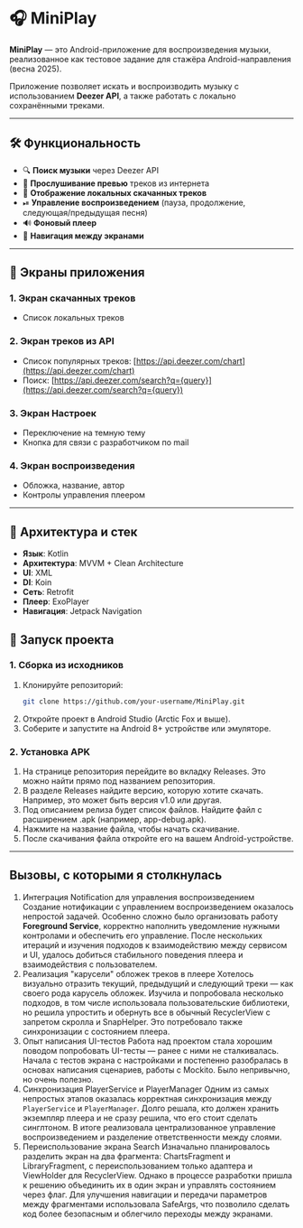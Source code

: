 # 🎧 MiniPlay

**MiniPlay** — это Android-приложение для воспроизведения музыки, реализованное как тестовое задание для стажёра Android-направления (весна 2025).

Приложение позволяет искать и воспроизводить музыку с использованием **Deezer API**, а также работать с локально сохранёнными треками.

---

## 🛠️ Функциональность

- 🔍 **Поиск музыки** через Deezer API
- 🎼 **Прослушивание превью** треков из интернета
- 💾 **Отображение локальных скачанных треков**
- ⏯ **Управление воспроизведением** (пауза, продолжение, следующая/предыдущая песня)
- 🔊 **Фоновый плеер**
- 🔁 **Навигация между экранами**

---

## 📱 Экраны приложения

### 1. Экран скачанных треков
- Список локальных треков 

### 2. Экран треков из API
- Список популярных треков: [https://api.deezer.com/chart](https://api.deezer.com/chart)
- Поиск: [https://api.deezer.com/search?q={query}](https://api.deezer.com/search?q={query})

### 3. Экран Настроек
- Переключение на темную тему
- Кнопка для связи с разработчиком по mail
  
### 4. Экран воспроизведения
- Обложка, название, автор
- Контролы управления плеером

---

## 🧱 Архитектура и стек

- **Язык**: Kotlin
- **Архитектура**: MVVM + Clean Architecture
- **UI**: XML 
- **DI**: Koin
- **Сеть**: Retrofit
- **Плеер**: ExoPlayer
- **Навигация**: Jetpack Navigation


## 🚀 Запуск проекта

### 1. Сборка из исходников

1. Клонируйте репозиторий:
   ```bash
   git clone https://github.com/your-username/MiniPlay.git
2. Откройте проект в Android Studio (Arctic Fox и выше).
3. Соберите и запустите на Android 8+ устройстве или эмуляторе.

### 2. Установка APK
1. На странице репозитория перейдите во вкладку Releases. Это можно найти прямо под названием репозитория.
2. В разделе Releases найдите версию, которую хотите скачать. Например, это может быть версия v1.0 или другая.
3. Под описанием релиза будет список файлов. Найдите файл с расширением .apk (например, app-debug.apk).
4. Нажмите на название файла, чтобы начать скачивание.
5. После скачивания файла откройте его на вашем Android-устройстве.

---

## Вызовы, с которыми я столкнулась

1. Интеграция Notification для управления воспроизведением  
Создание нотификации с управлением воспроизведением оказалось непростой задачей. Особенно сложно было организовать работу **Foreground Service**, корректно наполнить уведомление нужными контролами и обеспечить его управление. После нескольких итераций и изучения подходов к взаимодействию между сервисом и UI, удалось добиться стабильного поведения плеера и взаимодействия с пользователем.
2. Реализация "карусели" обложек треков в плеере
Хотелось визуально отразить текущий, предыдущий и следующий треки — как своего рода карусель обложек. Изучила и попробовала несколько подходов, в том числе использовала пользовательские библиотеки, но решила упростить и обернуть все в обычный RecyclerView с запретом скролла и SnapHelper. Это потребовало также синхронизации с состоянием плеера. 
3. Опыт написания UI-тестов
Работа над проектом стала хорошим поводом попробовать UI-тесты — ранее с ними не сталкивалась. Начала с тестов экрана с настройками и постепенно разобралась в основах написания сценариев, работы с Mockito. Было непривычно, но очень полезно.
4. Синхронизация PlayerService и PlayerManager
Одним из самых непростых этапов оказалась корректная синхронизация между `PlayerService` и `PlayerManager`. Долго решала, кто должен хранить экземпляр плеера и не сразу решила, что его стоит сделать синглтоном. В итоге реализовала централизованное управление воспроизведением и разделение ответственности между слоями.
5. Переиспользование экрана Search
Изначально планировалось разделить экран на два фрагмента: ChartsFragment и LibraryFragment, с переиспользованием только адаптера и ViewHolder для RecyclerView. Однако в процессе разработки пришла к решению объединить их в один экран и управлять состоянием через флаг. Для улучшения навигации и передачи параметров между фрагментами использовала SafeArgs, что позволило сделать код более безопасным и облегчило переходы между экранами.


